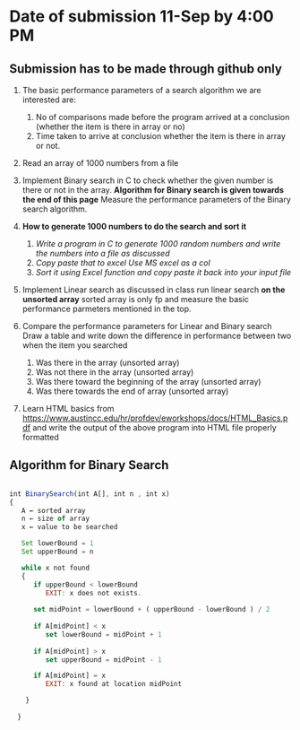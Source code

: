

# Date of submission 11-Sep by 4:00 PM 
## Submission has to be made through github only 


1. The basic performance parameters of a search algorithm we are interested are:
   1. No of comparisons made before the program arrived at a conclusion (whether the item is there in array or no)
   1. Time taken to arrive at conclusion whether the item is there in array or not.
1. Read an array of 1000  numbers from a file
1. Implement Binary search in C to check whether the given number is there or not in the array. **Algorithm for Binary search is given towards the end of this page** Measure the performance parameters of the Binary search algorithm. 
1. **How to generate 1000 numbers to do the search  and sort it**
    1. *Write a program in C to generate 1000 random numbers and write the numbers into a file as discussed*
    1. *Copy paste that to excel Use MS excel as a col*
    1. *Sort it using Excel function and copy paste it back into your input file*
1. Implement Linear search as discussed in class run linear search **on the unsorted array** sorted array is only fp and measure the basic performance parmeters mentioned in the top. 
1. Compare the performance parameters for   Linear and Binary search Draw a table and write down the difference in performance between two when the item you searched 
      1. Was there in the array  (unsorted array)
      1. Was not there in the array (unsorted array)
      1. Was there toward the beginning of the array (unsorted array)
      1. Was there towards the end of array (unsorted array)

1. Learn HTML basics from  https://www.austincc.edu/hr/profdev/eworkshops/docs/HTML_Basics.pdf and  write the output of the above program into HTML file properly formatted
   


## Algorithm for Binary Search
```javascript

int BinarySearch(int A[], int n , int x)
{
   A ← sorted array
   n ← size of array
   x ← value to be searched

   Set lowerBound = 1
   Set upperBound = n 

   while x not found
   {
      if upperBound < lowerBound 
         EXIT: x does not exists.
   
      set midPoint = lowerBound + ( upperBound - lowerBound ) / 2
      
      if A[midPoint] < x
         set lowerBound = midPoint + 1
         
      if A[midPoint] > x
         set upperBound = midPoint - 1 

      if A[midPoint] = x 
         EXIT: x found at location midPoint

    }
   
  }

```

